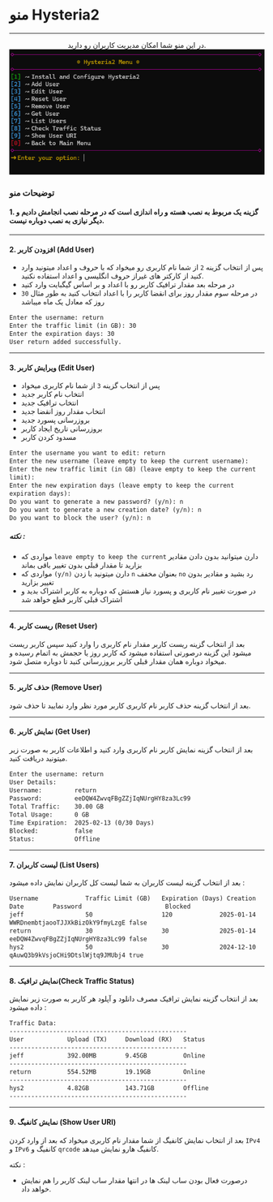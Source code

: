 # منو Hysteria2
---
<p align="center">
در این منو شما امکان مدیریت کاربران رو دارید.
<br>

<img src="../../Picture/hysteria2menu.png">
</p>

### توضیحات منو


<h4>
1. گزینه یک مربوط به نصب هسته و راه اندازی است که در مرحله نصب انجامش دادیم و دیگر نیازی به نصب دوباره نیست.
</h4>

----

<h4>
2. افزودن کاربر (Add User)
</h4>

- پس از انتخاب گزینه `2` از شما نام کاربری رو میخواد که با حروف و اعداد میتونید وارد کنید
از کارکتر های غیراز حروف انگلیسی و اعداد استفاده نکنید.
- در مرحله بعد مقدار ترافیک کاربر رو با اعداد و بر اساس گیگبایت وارد کنید
- در مرحله سوم مقدار روز برای انقضا کاربر را با اعداد انتخاب کنید به طور مثال `30` روز که معادل یک ماه میباشد
```
Enter the username: return
Enter the traffic limit (in GB): 30
Enter the expiration days: 30
User return added successfully.
```
---

<h4>
3. ویرایش کاربر (Edit User)
</h4>

- پس از انتخاب گزینه `3` از شما نام کاربری میخواد 
- انتخاب نام کاربر جدید
- انتخاب ترافیک جدید
- انتخاب مقدار روز انقضا جدید
- بروزرسانی پسورد جدید 
- بروزرسانی تاریخ ایجاد کاربر
- مسدود کردن کاربر


```
Enter the username you want to edit: return
Enter the new username (leave empty to keep the current username):
Enter the new traffic limit (in GB) (leave empty to keep the current limit):
Enter the new expiration days (leave empty to keep the current expiration days):
Do you want to generate a new password? (y/n): n
Do you want to generate a new creation date? (y/n): n
Do you want to block the user? (y/n): n
```

<h5>
نکته : 
</h5>

- مواردی که `leave empty to keep the current` دارن میتوانید بدون دادن مقادیر بزارید تا مقدار قبلی بدون تغییر باقی بماند
- مواردی که `(y/n)` دارن میتونید با زدن `n` بعنوان مخفف `no` رد بشید و مقادیر بدون تغییر بزارید
- در صورت تغییر نام کاربری و پسورد نیاز هستش که دوباره به کاربر اشتراک بدید و اشتراک قبلی کاربر قطع خواهد شد

---

<h4>
4. ریست کاربر (Reset User)
</h4>

بعد از انتخاب گزینه ریست کاربر مقدار نام کاربری را وارد کنید سپس کاربر ریست میشود
این گزینه درصورتی استفاده میشود که کاربر روز یا حجمش به اتمام رسیده و میخواد دوباره همان مقدار قبلی کاربر بروزرسانی کنید تا دوباره متصل شود.

---

<h4>
5. حذف کاربر (Remove User)
</h4>

بعد از انتخاب گزینه حذف کاربر نام کاربری کاربر مورد نظر وارد نمایید تا حذف شود.

---

<h4>
6. نمایش کاربر (Get User)
</h4>

بعد از انتخاب گزینه نمایش کاربر نام کاربری وارد کنید و اطلاعات کاربر به صورت زیر میتونید دریافت کنید.

```
Enter the username: return
User Details:
Username:         return
Password:         eeDQW4ZwvqFBgZZjIqNUrgHY8za3Lc99
Total Traffic:    30.00 GB
Total Usage:      0 GB
Time Expiration:  2025-02-13 (0/30 Days)
Blocked:          false
Status:           Offline
```

---

<h4>
7. لیست کاربران (List Users)
</h4>

بعد از انتخاب گزینه لیست کاربران به شما لیست کل کاربران نمایش  داده میشود :

```
Username             Traffic Limit (GB)   Expiration (Days) Creation Date        Password                       Blocked
jeff                 50                   120             2025-01-14           WWRDnembtjaooTJJXkBizOkY9fmyLzgE false
return               30                   30              2025-01-14           eeDQW4ZwvqFBgZZjIqNUrgHY8za3Lc99 false
hys2                 50                   30              2024-12-10           qAuwQ3b9kVsjoCHi9DtslWjtq9JMUbj4 true
```

---

<h4>
8. نمایش ترافیک(Check Traffic Status)
</h4>

بعد از انتخاب گزینه نمایش ترافیک مصرف دانلود و آپلود هر کاربر به صورت زیر نمایش داده میشود :

```
Traffic Data:
-------------------------------------------------
User            Upload (TX)     Download (RX)   Status
-------------------------------------------------
jeff            392.00MB        9.45GB          Online
-------------------------------------------------
return          554.52MB        19.19GB         Online
-------------------------------------------------
hys2            4.82GB          143.71GB        Offline
-------------------------------------------------

```

---

<h4>
9. نمایش کانفیگ (Show User URI)
</h4>

بعد از انتخاب نمایش کانفیگ از شما مقدار نام کاربری میخواد که بعد از وارد کردن 
 `IPv4` و `IPv6` کانفیگ و `qrcode` کانفیگ هارو نمایش میدهد.

نکته : 
- درصورت فعال بودن ساب لینک ها در انتها مقدار ساب لینک کاربر را هم نمایش خواهد داد.

